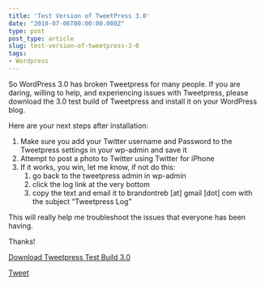 ```yaml
---
title: 'Test Version of TweetPress 3.0'
date: "2010-07-06T00:00:00.000Z"
type: post 
post_type: article
slug: test-version-of-tweetpress-3-0
tags: 
- Wordpress
---
```

So WordPress 3.0 has broken Tweetpress for many people. If you are daring, willing to help, and experiencing issues with Tweetpress, please download the 3.0 test build of Tweetpress and install it on your WordPress blog.

Here are your next steps after installation:

  1. Make sure you add your Twitter username and Password to the Tweetpress settings in your wp-admin and save it
  2. Attempt to post a photo to Twitter using Twitter for iPhone
  3. If it works, you win, let me know, if not do this: 
      1. go back to the tweetpress admin in wp-admin
      2. click the log link at the very bottom
      3. copy the text and email it to brandontreb [at] gmail [dot] com with the subject &#8220;Tweetpress Log&#8221;

This will really help me troubleshoot the issues that everyone has been having.

Thanks!

[Download Tweetpress Test Build 3.0][1]

<div style="">
  <a href="http://twitter.com/share" class="twitter-share-button" data-count="horizontal" data-text="Test Version of TweetPress 3.0" data-url="http://brandontreb.com/test-version-of-tweetpress-3-0"  data-via="brandontreb" data-related="brandontreb:">Tweet</a>
</div>

 [1]: http://brandontreb.com/wp-content/uploads/2010/07/tweetpress.zip